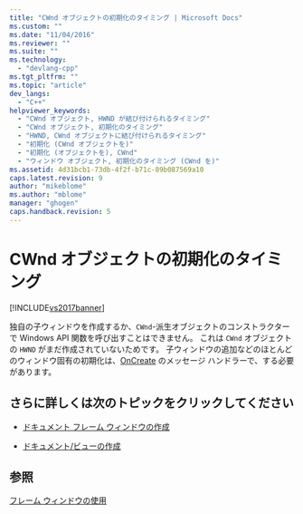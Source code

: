 ```yaml
---
title: "CWnd オブジェクトの初期化のタイミング | Microsoft Docs"
ms.custom: ""
ms.date: "11/04/2016"
ms.reviewer: ""
ms.suite: ""
ms.technology: 
  - "devlang-cpp"
ms.tgt_pltfrm: ""
ms.topic: "article"
dev_langs: 
  - "C++"
helpviewer_keywords: 
  - "CWnd オブジェクト, HWND が結び付けられるタイミング"
  - "CWnd オブジェクト, 初期化のタイミング"
  - "HWND, CWnd オブジェクトに結び付けられるタイミング"
  - "初期化 (CWnd オブジェクトを)"
  - "初期化 (オブジェクトを), CWnd"
  - "ウィンドウ オブジェクト, 初期化のタイミング (CWnd を)"
ms.assetid: 4d31bcb1-73db-4f2f-b71c-89b087569a10
caps.latest.revision: 9
author: "mikeblome"
ms.author: "mblome"
manager: "ghogen"
caps.handback.revision: 5
---
```

# CWnd オブジェクトの初期化のタイミング
[!INCLUDE[vs2017banner](../assembler/inline/includes/vs2017banner.md)]

独自の子ウィンドウを作成するか、`CWnd`\-派生オブジェクトのコンストラクターで Windows API 関数を呼び出すことはできません。  これは `CWnd` オブジェクトの `HWND` がまだ作成されていないためです。  子ウィンドウの追加などのほとんどのウィンドウ固有の初期化は、[OnCreate](../Topic/CWnd::OnCreate.md) のメッセージ ハンドラーで、する必要があります。  
  
## さらに詳しくは次のトピックをクリックしてください  
  
-   [ドキュメント フレーム ウィンドウの作成](../Topic/Creating%20Document%20Frame%20Windows.md)  
  
-   [ドキュメント\/ビューの作成](../mfc/document-view-creation.md)  
  
## 参照  
 [フレーム ウィンドウの使用](../Topic/Using%20Frame%20Windows.md)